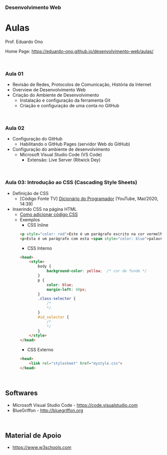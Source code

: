 ### Desenvolvimento Web

# Aulas

Prof. Eduardo Ono

Home Page: https://eduardo-ono.github.io/desenvolvimento-web/aulas/

<br>

### Aula 01

* Revisão de Redes, Protocolos de Comunicação, História da Internet
* Overview de Desenvolvimento Web
* Criação do Ambiente de Desenvolvimento
    * Instalação e configuração da ferramenta Git
    * Criação e configuração de uma conta no GitHub

<br>

### Aula 02

* Configuração do GitHub
    * Habilitando o GitHub Pages (servidor Web do GitHub)
* Configuração do ambiente de desenvolvimento
    * Microsoft Visual Studio Code (VS Code)
        * Extensão: Live Server (Ritwick Dey)

<br>

### Aula 03: Introdução ao CSS (Cascading Style Sheets)

* Definição de CSS
    * [Código Fonte TV] [Dicionário do Programador](https://www.youtube.com/watch?v=229xfk3EEM8) (YouTube, Mai/2020, 14:39)
* Inserindo CSS na página HTML
    * <a href="https://www.w3schools.com/css/css_howto.asp" target="_blank">Como adicionar código CSS</a>
    * Exemplos
        * CSS Inline
        ```html
        <p style="color: red">Este é um parágrafo escrito na cor vermelha.</p>
        <p>Esta é um parágrafo com esta <spam style="color: blue">palavra</spam> em cor azul.</p>
        ```
        * CSS Interno
        ```html
        <head>
            <style>
                body {
                    background-color: yellow;  /* cor de fundo */
                }
                p {
                    color: blue;
                    margin-left: 40px;
                }
                .class-selector {
                    /*
                    */
                }
                #id_selector {
                    /*
                    */
                }
            </style>
        </head>
        ```
        * CSS Externo
        ```html
        <head>
            <link rel="stylesheet" href="mystyle.css">
        </head>
        ```
<br>

## Softwares
- Microsoft Visual Studio Code - https://code.visualstudio.com
- BlueGriffon - http://bluegriffon.org

<br>

## Material de Apoio
- https://www.w3schools.com
